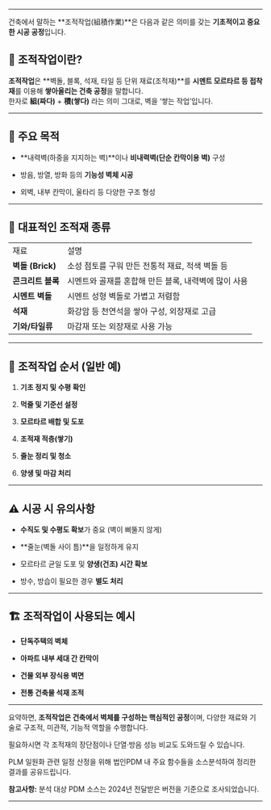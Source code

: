 
---
건축에서 말하는 **조적작업(組積作業)**은 다음과 같은 의미를 갖는 **기초적이고 중요한 시공 공정**입니다.

## 🧱 조적작업이란?

**조적작업**은 **벽돌, 블록, 석재, 타일 등 단위 재료(조적재)**를 **시멘트 모르타르 등 접착재**를 이용해 **쌓아올리는 건축 공정**을 말합니다.  
한자로 **組(짜다)** + **積(쌓다)** 라는 의미 그대로, 벽을 ‘쌓는 작업’입니다.

---

## 🔨 주요 목적

- **내력벽(하중을 지지하는 벽)**이나 **비내력벽(단순 칸막이용 벽)** 구성
    
- 방음, 방열, 방화 등의 **기능성 벽체 시공**
    
- 외벽, 내부 칸막이, 울타리 등 다양한 구조 형성
    

---

## 🧱 대표적인 조적재 종류

|   |   |
|---|---|
|재료|설명|
|**벽돌 (Brick)**|소성 점토를 구워 만든 전통적 재료, 적색 벽돌 등|
|**콘크리트 블록**|시멘트와 골재를 혼합해 만든 블록, 내력벽에 많이 사용|
|**시멘트 벽돌**|시멘트 성형 벽돌로 가볍고 저렴함|
|**석재**|화강암 등 천연석을 쌓아 구성, 외장재로 고급|
|**기와/타일류**|마감재 또는 외장재로 사용 가능|

---

## 🧱 조적작업 순서 (일반 예)

1. **기초 정지 및 수평 확인**
    
2. **먹줄 및 기준선 설정**
    
3. **모르타르 배합 및 도포**
    
4. **조적재 적층(쌓기)**
    
5. **줄눈 정리 및 청소**
    
6. **양생 및 마감 처리**
    

---

## ⚠️ 시공 시 유의사항

- **수직도 및 수평도 확보**가 중요 (벽이 삐뚤지 않게)
    
- **줄눈(벽돌 사이 틈)**을 일정하게 유지
    
- 모르타르 균일 도포 및 **양생(건조) 시간 확보**
    
- 방수, 방습이 필요한 경우 **별도 처리**
    

---

## 🏗️ 조적작업이 사용되는 예시

- **단독주택의 벽체**
    
- **아파트 내부 세대 간 칸막이**
    
- **건물 외부 장식용 벽면**
    
- **전통 건축물 석재 조적**
    

---

요약하면, **조적작업은 건축에서 벽체를 구성하는 핵심적인 공정**이며, 다양한 재료와 기술로 구조적, 미관적, 기능적 역할을 수행합니다.

필요하시면 각 조적재의 장단점이나 단열·방음 성능 비교도 도와드릴 수 있습니다.



PLM 일원화 관련 일정 산정을 위해 법인PDM 내 주요 함수들을 소스분석하여 정리한 결과를 공유드립니다.

**참고사항:** 분석 대상 PDM 소스는 2024년 전달받은 버전을 기준으로 조사되었습니다.

---
